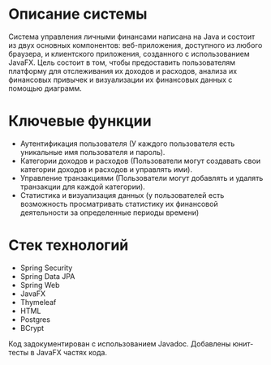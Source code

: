 # Описание системы

Система управления личными финансами написана на Java и состоит из двух основных компонентов: веб-приложения, доступного из любого браузера, и клиентского приложения, созданного с использованием JavaFX.
Цель состоит в том, чтобы предоставить пользователям платформу для отслеживания их доходов и расходов, анализа их финансовых привычек и визуализации их финансовых данных с помощью диаграмм.

# Ключевые функции

- Аутентификация пользователя (У каждого пользователя есть уникальные имя пользователя и пароль).
- Категории доходов и расходов (Пользователи могут создавать свои категории доходов и расходов и управлять ими).
- Управление транзакциями (Пользователи могут добавлять и удалять транзакции для каждой категории).
- Статистика и визуализация данных (у пользователей есть возможность просматривать статистику их финансовой деятельности за определенные периоды времени)

# Стек технологий

- Spring Security
- Spring Data JPA
- Spring Web
- JavaFX
- Thymeleaf
- HTML
- Postgres
- BCrypt

Код задокументирован с использованием Javadoc. Добавлены юнит-тесты в JavaFX частях кода.
